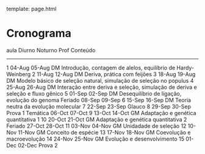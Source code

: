 template: page.html

# Cronograma


aula         Diurno     Noturno     Prof      Conteúdo
---------   --------   ---------   --------   -------------------------------------------------------------------------------
1            04-Aug     05-Aug      DM        Introdução, contagem de alelos, equilibrio de Hardy-Weinberg
2            11-Aug     12-Aug      DM        Deriva, prática com feijões
3            18-Aug     19-Aug      DM        Modelo básico de seleção natural, simulação de seleção no populus
4            25-Aug     26-Aug      DM        Interação entre deriva e seleção, simulação de deriva e seleção e fluxo gênico
5            01-Sep     02-Sep      DM        Desequilíbrio de ligação, evolução do genoma
Feriado      08-Sep     09-Sep
6            15-Sep     16-Sep      DM        Teoria neutra da evolução molecular
7            22-Sep     23-Sep      Glauco
8            29-Sep     30-Sep      Prova 1
Temática     06-Oct     07-Oct
9            13-Oct     14-Oct      GM        Adaptação e genética quantitativa 1
10           20-Oct     21-Oct      GM        Adaptação e genética quantitativa  2
Feriado      27-Oct     28-Oct
11           03-Nov     04-Nov      GM        Unidadade de seleção
12           10-Nov     11-Nov      GM        Conceito de espécie
13           17-Nov     18-Nov      GM        Coevolução e macroevolução
14           24-Nov     25-Nov      GM        Evolução e desenvolvimento
15           01-Dec     02-Dec      Prova 2

